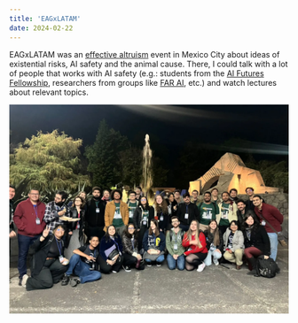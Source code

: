 ```yaml
---
title: 'EAGxLATAM'
date: 2024-02-22
---
```


EAGxLATAM was an [effective altruism](effectivealtruism.org) event in Mexico City about ideas of existential risks, AI safety and the animal cause. There, I could talk with a lot of people that works with AI safety (e.g.: students from the [AI Futures Fellowship](aifuturesfellowship.org), researchers from groups like [FAR AI](far.ai), etc.) and watch lectures about relevant topics.

![Photo of the participants](photo.webp "Photo with all Brazilians that were in the event :brazil:.")
